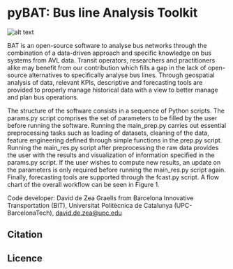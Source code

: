 # pyBAT: Bus line Analysis Toolkit
![alt text](https://github.com/[DaviddeZea]/[pybat]/blob/[main/docs]/pybat.png?raw=true)

BAT is an open-source software to analyse bus networks through the combination of a data-driven approach and specific knowledge on bus systems from AVL data. Transit operators, researchers and practitioners alike may benefit from our contribution which fills a gap in the lack of open-source alternatives to specifically analyse bus lines. Through geospatial analysis of data, relevant KPIs, descriptive and forecasting tools are provided to properly manage historical data with a view to better manage and plan bus operations.

The structure of the software consists in a sequence of Python scripts. The params.py script comprises the set of parameters to be filled by the user before running the software. Running the main_prep.py carries out essential preprocessing tasks such as loading of datasets, cleaning of the data, feature engineering defined through simple functions in the prep.py script. Running the main_res.py script after preprocessing the raw data provides the user with the results and visualization of information specified in the params.py script. If the user wishes to compute new results, an update on the parameters is only required before running the main_res.py script again. Finally, forecasting tools are supported through the fcast.py script. A flow chart of the overall workflow can be seen in Figure 1. 

Code developer: David de Zea Graells from Barcelona Innovative Transportation (BIT), Universitat Politècnica de Catalunya (UPC-BarcelonaTech), david.de.zea@upc.edu

## Citation

## Licence
